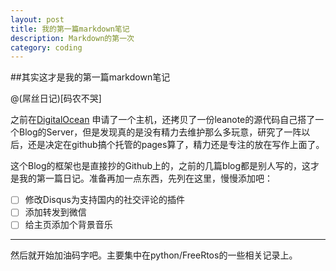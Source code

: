 ```yaml
---
layout: post
title: 我的第一篇markdown笔记
description: Markdown的第一次
category: coding
---
```


##其实这才是我的第一篇markdown笔记

@(屌丝日记)[码农不哭]

之前在[DigitalOcean](https://www.digitalocean.com/) 申请了一个主机，还拷贝了一份leanote的源代码自己搭了一个Blog的Server，但是发现真的是没有精力去维护那么多玩意，研究了一阵以后，还是决定在github搞个托管的pages算了，精力还是专注的放在写作上面了。

这个Blog的框架也是直接抄的Github上的，之前的几篇blog都是别人写的，这才是我的第一篇日记。准备再加一点东西，先列在这里，慢慢添加吧：
- [ ] 修改Disqus为支持国内的社交评论的插件
- [ ] 添加转发到微信
- [ ] 给主页添加个背景音乐
***

然后就开始加油码字吧。主要集中在python/FreeRtos的一些相关记录上。